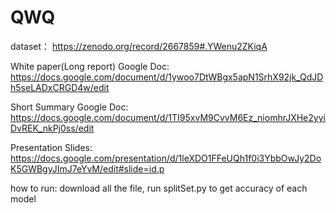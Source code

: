 # QWQ

dataset： https://zenodo.org/record/2667859#.YWenu2ZKiqA

White paper(Long report) Google Doc:
https://docs.google.com/document/d/1ywoo7DtWBgx5apN1SrhX92jk_QdJDh5seLADxCRGD4w/edit

Short Summary Google Doc:
https://docs.google.com/document/d/1TI95xvM9CvvM6Ez_niomhrJXHe2yyiDvREK_nkPj0ss/edit

Presentation Slides:
https://docs.google.com/presentation/d/1leXDO1FFeUQh1f0i3YbbOwJy2DoK5GWBgyJImJ7eYvM/edit#slide=id.p


how to run:
download all the file, run splitSet.py to get accuracy of each model
